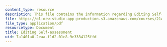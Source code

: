 ```yaml
---
content_type: resource
description: This file contains the information regarding Editing Self-assessment.
file: https://ol-ocw-studio-app-production.s3.amazonaws.com/courses/21w-022-03-writing-and-experience-reading-and-writing-autobiography-spring-2014/7a1401a02eaaf1d201e89e3334125ffd_MIT21W_022_03S14_esa.pdf
file_type: application/pdf
resourcetype: Document
title: Editing Self-assessment
uid: 7a1401a0-2eaa-f1d2-01e8-9e3334125ffd
---
```

